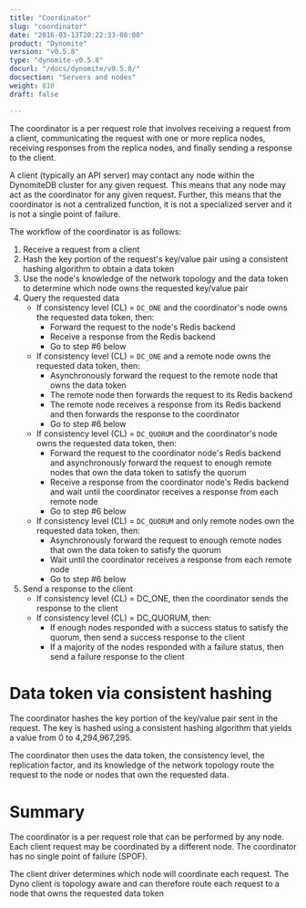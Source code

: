 ```yaml
---
title: "Coordinator"
slug: "coordinator"
date: "2016-03-13T20:22:33-08:00"
product: "Dynomite"
version: "v0.5.8"
type: "dynomite-v0.5.8"
docurl: "/docs/dynomite/v0.5.8/"
docsection: "Servers and nodes"
weight: 810
draft: false

---
```


The coordinator is a per request role that involves receiving a request from a client, communicating the request with one or more replica nodes, receiving responses from the replica nodes, and finally sending a response to the client. 

A client (typically an API server) may contact any node within the DynomiteDB cluster for any given request. This means that any node may act as the coordinator for any given request. Further, this means that the coordinator is not a centralized function, it is not a specialized server and it is not a single point of failure.

The workflow of the coordinator is as follows:

1. Receive a request from a client
2. Hash the key portion of the request's key/value pair using a consistent hashing algorithm to obtain a data token
3. Use the node's knowledge of the network topology and the data token to determine which node owns the requested key/value pair
4. Query the requested data
    - If consistency level (CL) = `DC_ONE` and the coordinator's node owns the requested data token, then:
        - Forward the request to the node's Redis backend
        - Receive a response from the Redis backend
        - Go to step #6 below
    - If consistency level (CL) = `DC_ONE` and a remote node owns the requested data token, then:
        - Asynchronously forward the request to the remote node that owns the data token
        - The remote node then forwards the request to its Redis backend
        - The remote node receives a response from its Redis backend and then forwards the response to the coordinator
        - Go to step #6 below
    - If consistency level (CL) = `DC_QUORUM` and the coordinator's node owns the requested data token, then:
        - Forward the request to the coordinator node's Redis backend and asynchronously forward the request to enough remote nodes that own the data token to satisfy the quorum 
        - Receive a response from the coordinator node's Redis backend and wait until the coordinator receives a response from each remote node
        - Go to step #6 below
    - If consistency level (CL) = `DC_QUORUM` and only remote nodes own the requested data token, then:
        - Asynchronously forward the request to enough remote nodes that own the data token to satisfy the quorum 
        - Wait until the coordinator receives a response from each remote node
        - Go to step #6 below
6. Send a response to the client
    - If consistency level (CL) = DC_ONE, then the coordinator sends the response to the client
    - If consistency level (CL) = DC_QUORUM, then:
        - If enough nodes responded with a success status to satisfy the quorum, then send a success response to the client
        - If a majority of the nodes responded with a failure status, then send a failure response to the client

# Data token via consistent hashing

The coordinator hashes the key portion of the key/value pair sent in the request. The key is hashed using a consistent hashing algorithm that yields a value from 0 to 4,294,967,295. 

The coordinator then uses the data token, the consistency level, the replication factor, and its knowledge of the network topology route the request to the node or nodes that own the requested data.

# Summary

The coordinator is a per request role that can be performed by any node. Each client request may be coordinated by a different node. The coordinator has no single point of failure (SPOF). 

The client driver determines which node will coordinate each request. The Dyno client is topology aware and can therefore route each request to a node that owns the requested data token

